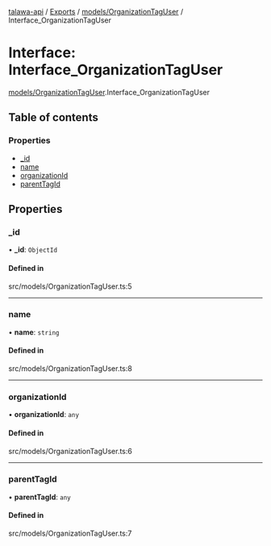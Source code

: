 [talawa-api](../README.md) / [Exports](../modules.md) / [models/OrganizationTagUser](../modules/models_OrganizationTagUser.md) / Interface\_OrganizationTagUser

# Interface: Interface\_OrganizationTagUser

[models/OrganizationTagUser](../modules/models_OrganizationTagUser.md).Interface_OrganizationTagUser

## Table of contents

### Properties

- [\_id](models_OrganizationTagUser.Interface_OrganizationTagUser.md#_id)
- [name](models_OrganizationTagUser.Interface_OrganizationTagUser.md#name)
- [organizationId](models_OrganizationTagUser.Interface_OrganizationTagUser.md#organizationid)
- [parentTagId](models_OrganizationTagUser.Interface_OrganizationTagUser.md#parenttagid)

## Properties

### \_id

• **\_id**: `ObjectId`

#### Defined in

src/models/OrganizationTagUser.ts:5

___

### name

• **name**: `string`

#### Defined in

src/models/OrganizationTagUser.ts:8

___

### organizationId

• **organizationId**: `any`

#### Defined in

src/models/OrganizationTagUser.ts:6

___

### parentTagId

• **parentTagId**: `any`

#### Defined in

src/models/OrganizationTagUser.ts:7
